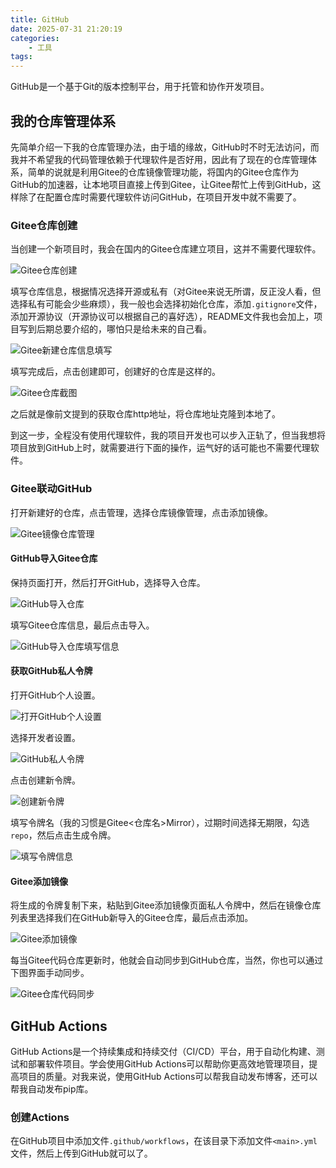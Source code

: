 ```yaml
---
title: GitHub
date: 2025-07-31 21:20:19
categories:
    - 工具
tags:
---
```


GitHub是一个基于Git的版本控制平台，用于托管和协作开发项目。

<!--more-->

## 我的仓库管理体系

先简单介绍一下我的仓库管理办法，由于墙的缘故，GitHub时不时无法访问，而我并不希望我的代码管理依赖于代理软件是否好用，因此有了现在的仓库管理体系，简单的说就是利用Gitee的仓库镜像管理功能，将国内的Gitee仓库作为GitHub的加速器，让本地项目直接上传到Gitee，让Gitee帮忙上传到GitHub，这样除了在配置仓库时需要代理软件访问GitHub，在项目开发中就不需要了。

### Gitee仓库创建

当创建一个新项目时，我会在国内的Gitee仓库建立项目，这并不需要代理软件。

![Gitee仓库创建](1.png)

填写仓库信息，根据情况选择开源或私有（对Gitee来说无所谓，反正没人看，但选择私有可能会少些麻烦），我一般也会选择初始化仓库，添加`.gitignore`文件，添加开源协议（开源协议可以根据自己的喜好选），README文件我也会加上，项目写到后期总要介绍的，哪怕只是给未来的自己看。

![Gitee新建仓库信息填写](2.png)

填写完成后，点击创建即可，创建好的仓库是这样的。

![Gitee仓库截图](3.png)

之后就是像前文提到的获取仓库http地址，将仓库地址克隆到本地了。

到这一步，全程没有使用代理软件，我的项目开发也可以步入正轨了，但当我想将项目放到GitHub上时，就需要进行下面的操作，运气好的话可能也不需要代理软件。

### Gitee联动GitHub

打开新建好的仓库，点击管理，选择仓库镜像管理，点击添加镜像。

![Gitee镜像仓库管理](4.png)

#### GitHub导入Gitee仓库

保持页面打开，然后打开GitHub，选择导入仓库。

![GitHub导入仓库](5.png)

填写Gitee仓库信息，最后点击导入。

![GitHub导入仓库填写信息](6.png)

#### 获取GitHub私人令牌

打开GitHub个人设置。

![打开GitHub个人设置](7.png)

选择开发者设置。

![GitHub私人令牌](8.png)

点击创建新令牌。

![创建新令牌](9.png)

填写令牌名（我的习惯是Gitee<仓库名>Mirror），过期时间选择无期限，勾选`repo`，然后点击生成令牌。

![填写令牌信息](10.png)

#### Gitee添加镜像

将生成的令牌复制下来，粘贴到Gitee添加镜像页面私人令牌中，然后在镜像仓库列表里选择我们在GitHub新导入的Gitee仓库，最后点击添加。

![Gitee添加镜像](11.png)

每当Gitee代码仓库更新时，他就会自动同步到GitHub仓库，当然，你也可以通过下图界面手动同步。

![Gitee仓库代码同步](12.png)

## GitHub Actions

GitHub Actions是一个持续集成和持续交付（CI/CD）平台，用于自动化构建、测试和部署软件项目。学会使用GitHub Actions可以帮助你更高效地管理项目，提高项目的质量。对我来说，使用GitHub Actions可以帮我自动发布博客，还可以帮我自动发布pip库。

### 创建Actions

在GitHub项目中添加文件`.github/workflows`，在该目录下添加文件`<main>.yml`文件，然后上传到GitHub就可以了。
